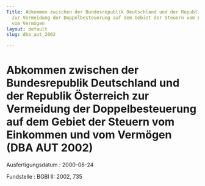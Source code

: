```yaml
---
Title: Abkommen zwischen der Bundesrepublik Deutschland und der Republik Österreich
  zur Vermeidung der Doppelbesteuerung auf dem Gebiet der Steuern vom Einkommen und
  vom Vermögen
layout: default
slug: dba_aut_2002

---
```


# Abkommen zwischen der Bundesrepublik Deutschland und der Republik Österreich zur Vermeidung der Doppelbesteuerung auf dem Gebiet der Steuern vom Einkommen und vom Vermögen (DBA AUT 2002)

Ausfertigungsdatum
:   2000-08-24

Fundstelle
:   BGBl II: 2002, 735

